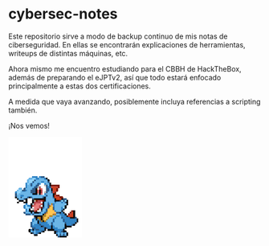 # cybersec-notes

Este repositorio sirve a modo de backup continuo de mis notas de ciberseguridad. En ellas se encontrarán explicaciones de herramientas, writeups de distintas máquinas, etc.

Ahora mismo me encuentro estudiando para el CBBH de HackTheBox, además de preparando el eJPTv2, así que todo estará enfocado principalmente a estas dos certificaciones.

A medida que vaya avanzando, posiblemente incluya referencias a scripting también.

¡Nos vemos!

![](https://github.com/romeuu/cybersec-notes/blob/master/Files/totodile-pokemon.gif)